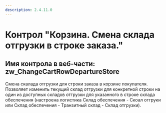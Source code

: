 ```yaml
---
description: 2.4.11.0
---
```


# Контрол "Корзина. Смена склада отгрузки в строке заказа."

## Имя контрола в веб-части: zw\_ChangeCartRowDepartureStore

Смена скалада отгрузки для строки заказа в корзине покупателя. Позволяет изменить текущий склад отгрузки для конкретной строки на один из доступных складов отгрузки для указанного в строке склада обеспечения \(настроена логистика Склад обеспечения - Скоал отгруки или Склад обеспечения - Транзитный склад - Склад отгрузки\).

